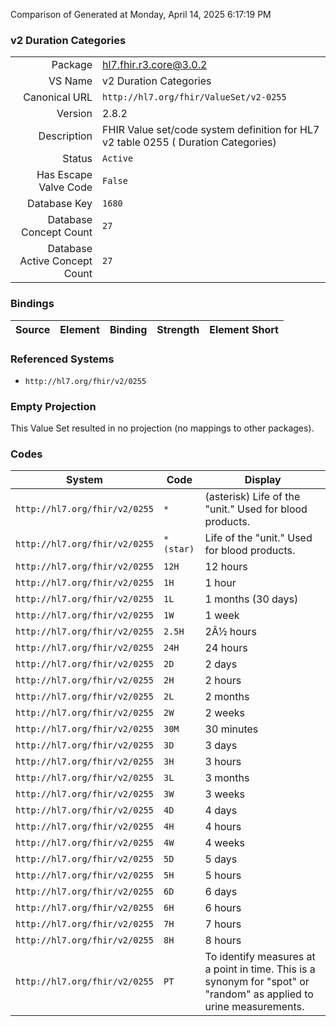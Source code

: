 Comparison of 
Generated at Monday, April 14, 2025 6:17:19 PM

### v2 Duration Categories

|      |     |
| ---: | --- |
| Package | hl7.fhir.r3.core@3.0.2 |
| VS Name | v2 Duration Categories |
| Canonical URL | `http://hl7.org/fhir/ValueSet/v2-0255` |
| Version | 2.8.2 |
| Description | FHIR Value set/code system definition for HL7 v2 table 0255 ( Duration Categories) |
| Status | `Active` |
| Has Escape Valve Code | `False` |
| Database Key | `1680` |
| Database Concept Count | `27` |
| Database Active Concept Count | `27` |
### Bindings

| Source | Element | Binding | Strength | Element Short |
| ------ | ------- | ------- | -------- | ------------- |

### Referenced Systems

* `http://hl7.org/fhir/v2/0255`
### Empty Projection

This Value Set resulted in no projection (no mappings to other packages).

### Codes

| System | Code | Display |
| ------ | ---- | ------- |
| `http://hl7.org/fhir/v2/0255` | `*` | (asterisk) Life of the "unit."  Used for blood products. |
| `http://hl7.org/fhir/v2/0255` | `* (star)` | Life of the "unit."  Used for blood products. |
| `http://hl7.org/fhir/v2/0255` | `12H` | 12 hours |
| `http://hl7.org/fhir/v2/0255` | `1H` | 1 hour |
| `http://hl7.org/fhir/v2/0255` | `1L` | 1 months (30 days) |
| `http://hl7.org/fhir/v2/0255` | `1W` | 1 week |
| `http://hl7.org/fhir/v2/0255` | `2.5H` | 2Â½ hours |
| `http://hl7.org/fhir/v2/0255` | `24H` | 24 hours |
| `http://hl7.org/fhir/v2/0255` | `2D` | 2 days |
| `http://hl7.org/fhir/v2/0255` | `2H` | 2 hours |
| `http://hl7.org/fhir/v2/0255` | `2L` | 2 months |
| `http://hl7.org/fhir/v2/0255` | `2W` | 2 weeks |
| `http://hl7.org/fhir/v2/0255` | `30M` | 30 minutes |
| `http://hl7.org/fhir/v2/0255` | `3D` | 3 days |
| `http://hl7.org/fhir/v2/0255` | `3H` | 3 hours |
| `http://hl7.org/fhir/v2/0255` | `3L` | 3 months |
| `http://hl7.org/fhir/v2/0255` | `3W` | 3 weeks |
| `http://hl7.org/fhir/v2/0255` | `4D` | 4 days |
| `http://hl7.org/fhir/v2/0255` | `4H` | 4 hours |
| `http://hl7.org/fhir/v2/0255` | `4W` | 4 weeks |
| `http://hl7.org/fhir/v2/0255` | `5D` | 5 days |
| `http://hl7.org/fhir/v2/0255` | `5H` | 5 hours |
| `http://hl7.org/fhir/v2/0255` | `6D` | 6 days |
| `http://hl7.org/fhir/v2/0255` | `6H` | 6 hours |
| `http://hl7.org/fhir/v2/0255` | `7H` | 7 hours |
| `http://hl7.org/fhir/v2/0255` | `8H` | 8 hours |
| `http://hl7.org/fhir/v2/0255` | `PT` | To identify measures at a point in time.  This is a synonym for "spot" or "random" as applied to urine measurements. |
